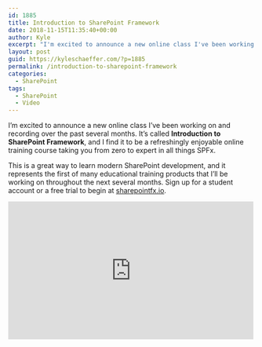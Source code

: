 ```yaml
---
id: 1885
title: Introduction to SharePoint Framework
date: 2018-11-15T11:35:40+00:00
author: Kyle
excerpt: "I'm excited to announce a new online class I've been working on and recording over the past several months. It's called Introduction to SharePoint Framework, and I find it to be a refreshingly enjoyable online training course taking you from zero to expert in all things SPFx."
layout: post
guid: https://kyleschaeffer.com/?p=1885
permalink: /introduction-to-sharepoint-framework
categories:
  - SharePoint
tags:
  - SharePoint
  - Video
---
```

I’m excited to announce a new online class I’ve been working on and recording over the past several months. It’s called **Introduction to SharePoint Framework**, and I find it to be a refreshingly enjoyable online training course taking you from zero to expert in all things SPFx.

This is a great way to learn modern SharePoint development, and it represents the first of many educational training products that I’ll be working on throughout the next several months. Sign up for a student account or a free trial to begin at [sharepointfx.io](https://sharepointfx.io/).

<div class="video-container">
  <iframe width="500" height="281" src="https://www.youtube.com/embed/videoseries?list=PLuUEhNt_aNQOIONMYDaDYZnY3vQA9SGlW" frameborder="0" allow="accelerometer; autoplay; encrypted-media; gyroscope; picture-in-picture" allowfullscreen=""></iframe>
</div>
